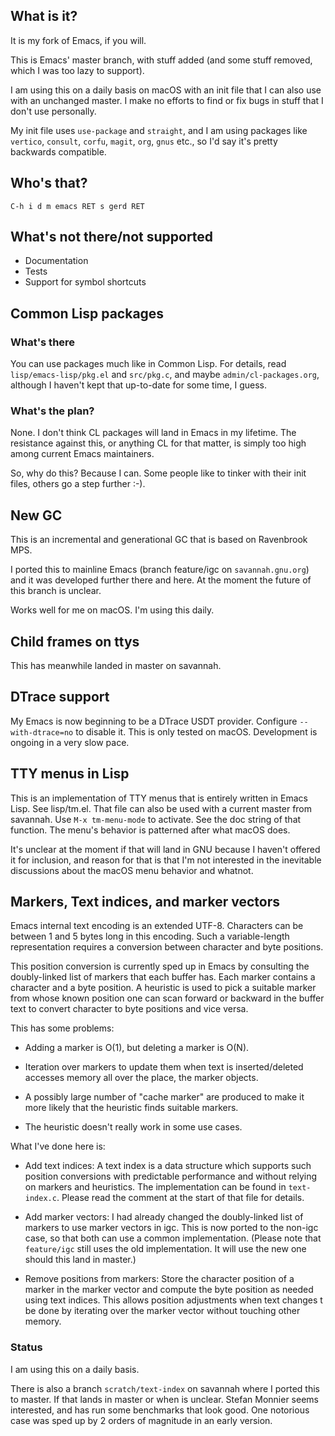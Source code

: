 ## What is it?

It is my fork of Emacs, if you will.

This is Emacs' master branch, with stuff added (and some stuff removed,
which I was too lazy to support).

I am using this on a daily basis on macOS with an init file that I can
also use with an unchanged master. I make no efforts to find or fix
bugs in stuff that I don't use personally.

My init file uses `use-package` and `straight`, and I am using
packages like `vertico`, `consult`, `corfu`, `magit`, `org`, `gnus`
etc., so I'd say it's pretty backwards compatible.

## Who's that?

`C-h i d m emacs RET s gerd RET`

## What's not there/not supported

* Documentation
* Tests
* Support for symbol shortcuts

## Common Lisp packages

### What's there

You can use packages much like in Common Lisp. For details, read
`lisp/emacs-lisp/pkg.el` and `src/pkg.c`, and maybe
`admin/cl-packages.org`, although I haven't kept that up-to-date for
some time, I guess.

### What's the plan?

None. I don't think CL packages will land in Emacs in my lifetime.
The resistance against this, or anything CL for that matter, is simply
too high among current Emacs maintainers.

So, why do this? Because I can. Some people like to tinker with their
init files, others go a step further :-).

## New GC

This is an incremental and generational GC that is based on Ravenbrook
MPS.

I ported this to mainline Emacs (branch feature/igc on
`savannah.gnu.org`) and it was developed further there and here.  At the
moment the future of this branch is unclear.

Works well for me on macOS. I'm using this daily.

## Child frames on ttys

This has meanwhile landed in master on savannah.

## DTrace support

My Emacs is now beginning to be a DTrace USDT provider. Configure
`--with-dtrace=no` to disable it. This is only tested on
macOS. Development is ongoing in a very slow pace.

## TTY menus in Lisp

This is an implementation of TTY menus that is entirely written in Emacs
Lisp. See lisp/tm.el. That file can also be used with a current master
from savannah. Use `M-x tm-menu-mode` to activate. See the doc string of
that function. The menu's behavior is patterned after what macOS does.

It's unclear at the moment if that will land in GNU because I haven't
offered it for inclusion, and reason for that is that I'm not interested
in the inevitable discussions about the macOS menu behavior and whatnot.

## Markers, Text indices, and marker vectors

Emacs internal text encoding is an extended UTF-8. Characters can be
between 1 and 5 bytes long in this encoding. Such a variable-length
representation requires a conversion between character and byte
positions.

This position conversion is currently sped up in Emacs by consulting the
doubly-linked list of markers that each buffer has. Each marker contains
a character and a byte position. A heuristic is used to pick a suitable
marker from whose known position one can scan forward or backward in the
buffer text to convert character to byte positions and vice versa.

This has some problems:

- Adding a marker is O(1), but deleting a marker is O(N).

- Iteration over markers to update them when text is inserted/deleted
  accesses memory all over the place, the marker objects.

- A possibly large number of "cache marker" are produced to make it more
  likely that the heuristic finds suitable markers.

- The heuristic doesn't really work in some use cases.

What I've done here is:

- Add text indices: A text index is a data structure which supports such
position conversions with predictable performance and without relying on
markers and heuristics. The implementation can be found in
`text-index.c`. Please read the comment at the start of that file for
details.

- Add marker vectors: I had already changed the doubly-linked list of
markers to use marker vectors in igc. This is now ported to the non-igc
case, so that both can use a common implementation. (Please note that
`feature/igc` still uses the old implementation. It will use the new one
should this land in master.)

- Remove positions from markers: Store the character position of a marker
in the marker vector and compute the byte position as needed using text
indices. This allows position adjustments when text changes t be done by
iterating over the marker vector without touching other memory.

### Status

I am using this on a daily basis.

There is also a branch `scratch/text-index` on savannah where I ported
this to master.  If that lands in master or when is unclear.  Stefan
Monnier seems interested, and has run some benchmarks that look
good. One notorious case was sped up by 2 orders of magnitude in an
early version.
